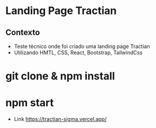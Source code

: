 # Landing Page Tractian

## Contexto
- Teste técnico onde foi criado uma landing page Tractian
- Utilizando HMTL, CSS, React, Bootstrap, TailwindCss


# git clone & npm install
# npm start


- Link https://tractian-sigma.vercel.app/
